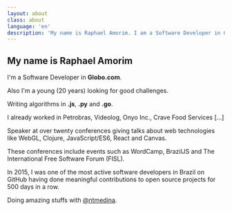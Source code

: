 ```yaml
---
layout: about
class: about
language: 'en'
description: 'My name is Raphael Amorim. I am a Software Developer in Globo.com. Also I am a young (20 years) looking for good challenges. Writing algorithms in .js, .py and .go.'
---
```


## My name is Raphael Amorim

I'm a Software Developer in **Globo.com**.

Also I'm a young (20 years) looking for good challenges.

Writing algorithms in **.js**, **.py** and **.go**.

I already worked in Petrobras, Videolog, Onyo Inc., Crave Food Services [...]

Speaker at over twenty conferences giving talks about web technologies like WebGL, Clojure, JavaScript/ES6, React and Canvas.

These conferences include events such as WordCamp, BrazilJS and The International Free Software Forum (FISL).

In 2015, I was one of the most active software developers in Brazil on GitHub having done meaningful contributions to open source projects for 500 days in a row.

Doing amazing stuffs with [@ntmedina](http://ntmedina.github.io).
